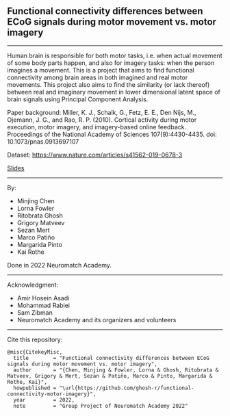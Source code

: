 ## Functional connectivity differences between ECoG signals during motor movement vs. motor imagery
___

Human brain is responsible for both motor tasks, i.e. when actual movement of some body parts happen, and also for imagery tasks: when the person imagines a movement. This is a project that aims to find functional connectivity among brain areas in both imagined and real motor movements. This project also aims to find the similarity (or lack thereof) between real and imaginary movement in lower dimensional latent space of brain signals using Principal Component Analysis.

Paper background: Miller, K. J., Schalk, G., Fetz, E. E., Den Nijs, M., Ojemann, J. G., and Rao, R. P. (2010). Cortical activity during motor execution, motor imagery, and imagery-based online feedback. Proceedings of the National Academy of Sciences 107(9):4430-4435. doi: 10.1073/pnas.0913697107

Dataset: https://www.nature.com/articles/s41562-019-0678-3

[Slides](https://github.com/ghosh-r/functional-connectivity-motor-imagery/blob/main/motor-imagery-slides.pdf)

___

By:

* Minjing Chen
* Lorna Fowler
* Ritobrata Ghosh
* Grigory Matveev
* Sezan Mert
* Marco Patiño
* Margarida Pinto
* Kai Rothe

Done in 2022 Neuromatch Academy.

___

Acknowledgment:

* Amir Hosein Asadi
* Mohammad Rabiei
* Sam Zibman
* Neuromatch Academy and its organizers and volunteers

___

Cite this repository:

```
@misc{CitekeyMisc,
  title        = "Functional connectivity differences between ECoG signals during motor movement vs. motor imagery",
  author       = "{Chen, Minjing & Fowler, Lorna & Ghosh, Ritobrata & Matveev, Grigory & Mert, Sezan & Patiño, Marco & Pinto, Margarida & Rothe, Kai}",
  howpublished = "\url{https://github.com/ghosh-r/functional-connectivity-motor-imagery}",
  year         = 2022,
  note         = "Group Project of Neuromatch Academy 2022"
```
